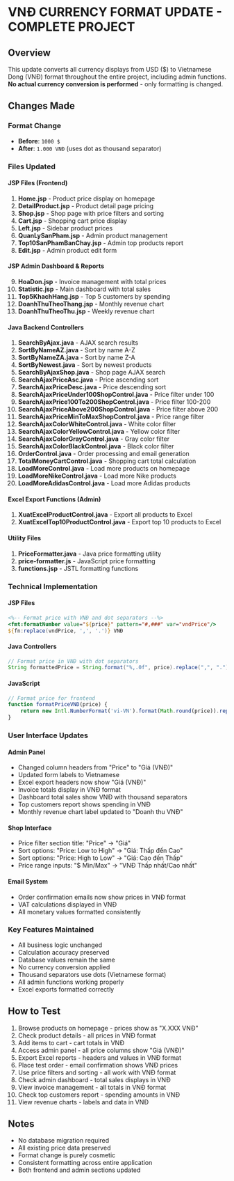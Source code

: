 # VNĐ CURRENCY FORMAT UPDATE - COMPLETE PROJECT

## Overview
This update converts all currency displays from USD ($) to Vietnamese Dong (VNĐ) format throughout the entire project, including admin functions. **No actual currency conversion is performed** - only formatting is changed.

## Changes Made

### Format Change
- **Before**: `1000 $`
- **After**: `1.000 VNĐ` (uses dot as thousand separator)

### Files Updated

#### JSP Files (Frontend)
1. **Home.jsp** - Product price display on homepage
2. **DetailProduct.jsp** - Product detail page pricing
3. **Shop.jsp** - Shop page with price filters and sorting
4. **Cart.jsp** - Shopping cart price display  
5. **Left.jsp** - Sidebar product prices
6. **QuanLySanPham.jsp** - Admin product management
7. **Top10SanPhamBanChay.jsp** - Admin top products report
8. **Edit.jsp** - Admin product edit form

#### JSP Admin Dashboard & Reports
9. **HoaDon.jsp** - Invoice management with total prices
10. **Statistic.jsp** - Main dashboard with total sales
11. **Top5KhachHang.jsp** - Top 5 customers by spending
12. **DoanhThuTheoThang.jsp** - Monthly revenue chart
13. **DoanhThuTheoThu.jsp** - Weekly revenue chart

#### Java Backend Controllers
1. **SearchByAjax.java** - AJAX search results
2. **SortByNameAZ.java** - Sort by name A-Z
3. **SortByNameZA.java** - Sort by name Z-A  
4. **SortByNewest.java** - Sort by newest products
5. **SearchByAjaxShop.java** - Shop page AJAX search
6. **SearchAjaxPriceAsc.java** - Price ascending sort
7. **SearchAjaxPriceDesc.java** - Price descending sort
8. **SearchAjaxPriceUnder100ShopControl.java** - Price filter under 100
9. **SearchAjaxPrice100To200ShopControl.java** - Price filter 100-200
10. **SearchAjaxPriceAbove200ShopControl.java** - Price filter above 200
11. **SearchAjaxPriceMinToMaxShopControl.java** - Price range filter
12. **SearchAjaxColorWhiteControl.java** - White color filter
13. **SearchAjaxColorYellowControl.java** - Yellow color filter
14. **SearchAjaxColorGrayControl.java** - Gray color filter
15. **SearchAjaxColorBlackControl.java** - Black color filter
16. **OrderControl.java** - Order processing and email generation
17. **TotalMoneyCartControl.java** - Shopping cart total calculation
18. **LoadMoreControl.java** - Load more products on homepage
19. **LoadMoreNikeControl.java** - Load more Nike products
20. **LoadMoreAdidasControl.java** - Load more Adidas products

#### Excel Export Functions (Admin)
1. **XuatExcelProductControl.java** - Export all products to Excel
2. **XuatExcelTop10ProductControl.java** - Export top 10 products to Excel

#### Utility Files
1. **PriceFormatter.java** - Java price formatting utility
2. **price-formatter.js** - JavaScript price formatting
3. **functions.jsp** - JSTL formatting functions

### Technical Implementation

#### JSP Files
```jsp
<%-- Format price with VNĐ and dot separators --%>
<fmt:formatNumber value="${price}" pattern="#,###" var="vndPrice"/>
${fn:replace(vndPrice, ',', '.')} VNĐ
```

#### Java Controllers  
```java
// Format price in VNĐ with dot separators
String formattedPrice = String.format("%,.0f", price).replace(",", ".") + " VNĐ";
```

#### JavaScript
```javascript
// Format price for frontend
function formatPriceVND(price) {
    return new Intl.NumberFormat('vi-VN').format(Math.round(price)).replace(/,/g, '.') + ' VNĐ';
}
```

### User Interface Updates

#### Admin Panel
- Changed column headers from "Price" to "Giá (VNĐ)"
- Updated form labels to Vietnamese
- Excel export headers now show "Giá (VNĐ)"
- Invoice totals display in VNĐ format
- Dashboard total sales show VNĐ with thousand separators
- Top customers report shows spending in VNĐ
- Monthly revenue chart label updated to "Doanh thu VNĐ"

#### Shop Interface
- Price filter section title: "Price" → "Giá"
- Sort options: "Price: Low to High" → "Giá: Thấp đến Cao"
- Sort options: "Price: High to Low" → "Giá: Cao đến Thấp"
- Price range inputs: "$ Min/Max" → "VNĐ Thấp nhất/Cao nhất"

#### Email System
- Order confirmation emails now show prices in VNĐ format
- VAT calculations displayed in VNĐ
- All monetary values formatted consistently

### Key Features Maintained
- All business logic unchanged
- Calculation accuracy preserved  
- Database values remain the same
- No currency conversion applied
- Thousand separators use dots (Vietnamese format)
- All admin functions working properly
- Excel exports formatted correctly

## How to Test
1. Browse products on homepage - prices show as "X.XXX VNĐ"
2. Check product details - all prices in VNĐ format
3. Add items to cart - cart totals in VNĐ  
4. Access admin panel - all price columns show "Giá (VNĐ)"
5. Export Excel reports - headers and values in VNĐ format
6. Place test order - email confirmation shows VNĐ prices
7. Use price filters and sorting - all work with VNĐ format
8. Check admin dashboard - total sales displays in VNĐ
9. View invoice management - all totals in VNĐ format
10. Check top customers report - spending amounts in VNĐ
11. View revenue charts - labels and data in VNĐ

## Notes
- No database migration required
- All existing price data preserved
- Format change is purely cosmetic
- Consistent formatting across entire application
- Both frontend and admin sections updated 